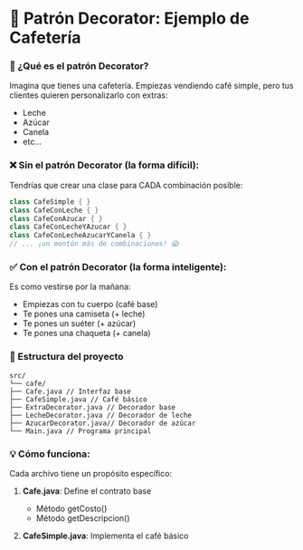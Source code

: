 # 🏪 Patrón Decorator: Ejemplo de Cafetería

### 🤔 ¿Qué es el patrón Decorator?
Imagina que tienes una cafetería. Empiezas vendiendo café simple, pero tus clientes quieren personalizarlo con extras:
- Leche
- Azúcar
- Canela
- etc...

### ❌ Sin el patrón Decorator (la forma difícil):
Tendrías que crear una clase para CADA combinación posible:
```java
class CafeSimple { }
class CafeConLeche { }
class CafeConAzucar { }
class CafeConLecheYAzucar { }
class CafeConLecheAzucarYCanela { }
// ... ¡un montón más de combinaciones! 😱
```

### ✅ Con el patrón Decorator (la forma inteligente):

Es como vestirse por la mañana:
- Empiezas con tu cuerpo (café base)
- Te pones una camiseta (+ leche)
- Te pones un suéter (+ azúcar)
- Te pones una chaqueta (+ canela)

### 📁 Estructura del proyecto
```
src/
└── cafe/
├── Cafe.java // Interfaz base
├── CafeSimple.java // Café básico
├── ExtraDecorator.java // Decorador base
├── LecheDecorator.java // Decorador de leche
├── AzucarDecorator.java// Decorador de azúcar
└── Main.java // Programa principal
```
### 💡 Cómo funciona:

Cada archivo tiene un propósito específico:

1. **Cafe.java**: Define el contrato base
    - Método getCosto()
    - Método getDescripcion()

2. **CafeSimple.java**: Implementa el café básico